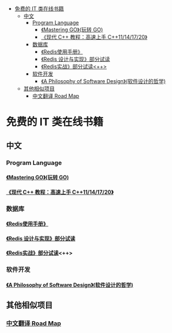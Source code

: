 
<!-- vim-markdown-toc GFM -->

* [免费的 IT 类在线书籍](#免费的-it-类在线书籍)
    * [中文](#中文)
        * [Program Language](#program-language)
            * [《Mastering GO》(玩转 GO)](#mastering-go玩转-go)
            * [《现代 C++ 教程：高速上手 C++11/14/17/20》](#现代-c-教程高速上手-c11141720)
        * [数据库](#数据库)
            * [《Redis使用手册》](#redis使用手册)
            * [《Redis 设计与实现》部分试读](#redis-设计与实现部分试读)
            * [《Redis实战》部分试读<++>](#redis实战部分试读)
        * [软件开发](#软件开发)
            * [《A Philosophy of Software Design》(软件设计的哲学)](#a-philosophy-of-software-design软件设计的哲学)
    * [其他相似项目](#其他相似项目)
        * [中文翻译 Road Map](#中文翻译-road-map)

<!-- vim-markdown-toc -->

# 免费的 IT 类在线书籍

## 中文
### Program Language

#### [《Mastering GO》(玩转 GO)](https://wskdsgcf.gitbook.io/mastering-go-zh-cn/)


#### [《现代 C++ 教程：高速上手 C++11/14/17/20》](https://changkun.de/modern-cpp/zh-cn/00-preface/)

### 数据库

#### [《Redis使用手册》](http://redisdoc.com/)
#### [《Redis 设计与实现》部分试读](http://redisbook.com/)
#### [《Redis实战》部分试读](http://redisinaction.com/)<++>

### 软件开发

#### [《A Philosophy of Software Design》(软件设计的哲学)](http://gdut_yy.gitee.io/doc-aposd/)

## 其他相似项目

### [中文翻译 Road Map](https://github.com/xx-zh/xx-zh-roadmap)
